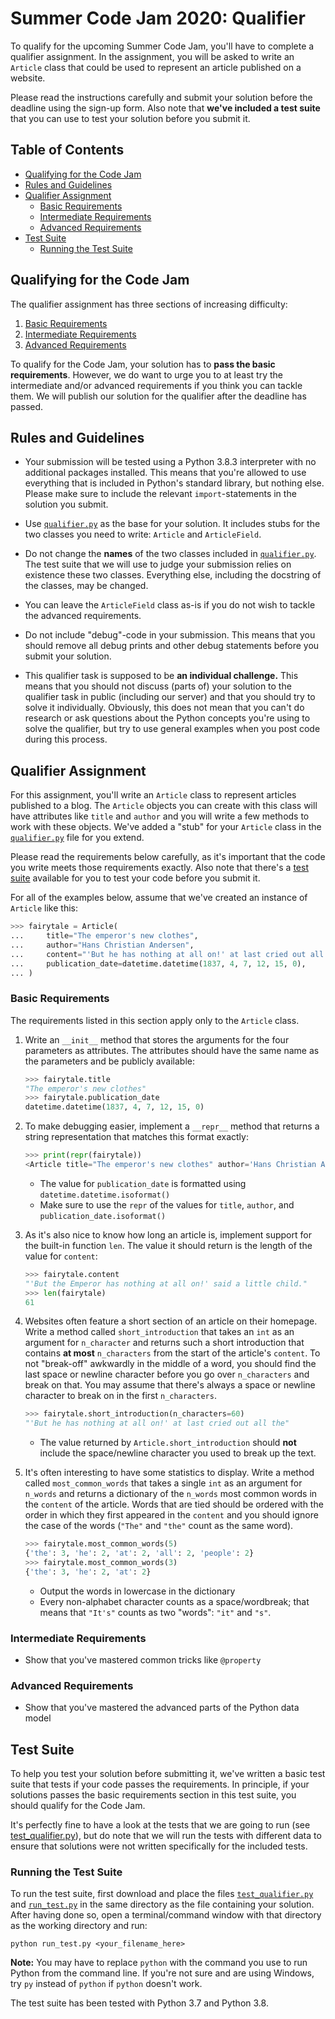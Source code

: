 # Summer Code Jam 2020: Qualifier

To qualify for the upcoming Summer Code Jam, you'll have to complete a qualifier assignment. In the assignment, you will be asked to write an `Article` class that could be used to represent an article published on a website.

Please read the instructions carefully and submit your solution before the deadline using the sign-up form. Also note that **we've included a test suite** that you can use to test your solution before you submit it.

## Table of Contents

- [Qualifying for the Code Jam](#qualifying-for-the-code-jam)
- [Rules and Guidelines](#rules-and-guidelines)
- [Qualifier Assignment](#qualifier-assignment)
  - [Basic Requirements](#basic-requirements)
  - [Intermediate Requirements](#advanced-requirements)
  - [Advanced Requirements](#advanced-requirements)
- [Test Suite](#test-suite)
  - [Running the Test Suite](#running-the-test-suite)

## Qualifying for the Code Jam
The qualifier assignment has three sections of increasing difficulty:

1. [Basic Requirements](#basic-requirements)
2. [Intermediate Requirements](#advanced-requirements)
3. [Advanced Requirements](#advanced-requirements)

To qualify for the Code Jam, your solution has to **pass the basic requirements**. However, we do want to urge you to at least try the intermediate and/or advanced requirements if you think you can tackle them. We will publish our solution for the qualifier after the deadline has passed.

## Rules and Guidelines

- Your submission will be tested using a Python 3.8.3 interpreter with no additional packages installed. This means that you're allowed to use everything that is included in Python's standard library, but nothing else. Please make sure to include the relevant `import`-statements in the solution you submit.

- Use [`qualifier.py`](qualifier.py) as the base for your solution. It includes stubs for the two classes you need to write: `Article` and `ArticleField`.

- Do not change the **names** of the two classes included in [`qualifier.py`](qualifier.py). The test suite that we will use to judge your submission relies on existence these two classes. Everything else, including the docstring of the classes, may be changed.

- You can leave the `ArticleField` class as-is if you do not wish to tackle the advanced requirements.

- Do not include "debug"-code in your submission. This means that you should remove all debug prints and other debug statements before you submit your solution.

- This qualifier task is supposed to be **an individual challenge.** This means that you should not discuss (parts of) your solution to the qualifier task in public (including our server) and that you should try to solve it individually. Obviously, this does not mean that you can't do research or ask questions about the Python concepts you're using to solve the qualifier, but try to use general examples when you post code during this process.

## Qualifier Assignment

For this assignment, you'll write an `Article` class to represent articles published to a blog. The `Article` objects you can create with this class will have attributes like `title` and `author` and you will write a few methods to work with these objects. We've added a "stub" for your `Article` class in the [`qualifier.py`](qualifier.py) file for you extend.

Please read the requirements below carefully, as it's important that the code you write meets those requirements exactly. Also note that there's a [test suite](#test-suite) available for  you to test your code before you submit it.

For all of the examples below, assume that we've created an instance of `Article` like this:

```py
>>> fairytale = Article(
...     title="The emperor's new clothes",
...     author="Hans Christian Andersen",
...     content="'But he has nothing at all on!' at last cried out all the people. The Emperor was vexed, for he knew that the people were right.",
...     publication_date=datetime.datetime(1837, 4, 7, 12, 15, 0),
... )
```

### Basic Requirements

The requirements listed in this section apply only to the `Article` class.

1. Write an `__init__` method that stores the arguments for the four parameters as attributes. The attributes should have the same name as the parameters and be publicly available:

    ```py
    >>> fairytale.title
    "The emperor's new clothes"
    >>> fairytale.publication_date
    datetime.datetime(1837, 4, 7, 12, 15, 0)
    ```

2. To make debugging easier, implement a `__repr__` method that returns a string representation that matches this format exactly:
    ```py
    >>> print(repr(fairytale))
    <Article title="The emperor's new clothes" author='Hans Christian Andersen' publication_date='1837-04-07T12:15:00'>
    ```
    - The value for `publication_date` is formatted using `datetime.datetime.isoformat()` 
    - Make sure to use the `repr` of the values for `title`, `author`, and `publication_date.isoformat()`

3. As it's also nice to know how long an article is, implement support for the built-in function `len`. The value it should return is the length of the value for `content`:
    ```py
    >>> fairytale.content
    "'But the Emperor has nothing at all on!' said a little child."
    >>> len(fairytale)
    61
    ```

4. Websites often feature a short section of an article on their homepage. Write a method called `short_introduction` that takes an `int` as an argument for `n_character` and returns such a short introduction that contains **at most** `n_characters` from the start of the article's `content`. To not "break-off" awkwardly in the middle of a word, you should find the last space or newline character before you go over `n_characters` and break on that. You may assume that there's always a space or newline character to break on in the first `n_characters`.
    ```py
    >>> fairytale.short_introduction(n_characters=60)
    "'But he has nothing at all on!' at last cried out all the"
    ```
    - The value returned by `Article.short_introduction` should **not** include the space/newline character you used to break up the text.

5. It's often interesting to have some statistics to display. Write a method called `most_common_words` that takes a single `int` as an argument for `n_words` and returns a dictionary of the `n_words` most common words in the `content` of the article. Words that are tied should be ordered with the order in which they first appeared in the `content` and you should ignore the case of the words (`"The"` and `"the"` count as the same word).
    ```py
    >>> fairytale.most_common_words(5)
    {'the': 3, 'he': 2, 'at': 2, 'all': 2, 'people': 2}
    >>> fairytale.most_common_words(3)
    {'the': 3, 'he': 2, 'at': 2}
    ```
   - Output the words in lowercase in the dictionary
   - Every non-alphabet character counts as a space/wordbreak; that means that `"It's"` counts as two "words": `"it"` and `"s"`.

### Intermediate Requirements

- Show that you've mastered common tricks like `@property`

### Advanced Requirements

- Show that you've mastered the advanced parts of the Python data model

## Test Suite
To help you test your solution before submitting it, we've written a basic test suite that tests if your code passes the requirements. In principle, if your solutions passes the basic requirements section in this test suite, you should qualify for the Code Jam.

It's perfectly fine to have a look at the tests that we are going to run (see [test_qualifier.py](test_qualifier.py)), but do note that we will run the tests with different data to ensure that solutions were not written specifically for the included tests.

### Running the Test Suite

To run the test suite, first download and place the files [`test_qualifier.py`](test_qualifier.py) and [`run_test.py`](run_test.py) in the same directory as the file containing your solution. After having done so, open a terminal/command window with that directory as the working directory and run:

```
python run_test.py <your_filename_here>
```

**Note:** You may have to replace `python` with the command you use to run Python from the command line. If you're not sure and are using Windows, try `py` instead of `python` if `python` doesn't work.

The test suite has been tested with Python 3.7 and Python 3.8.
